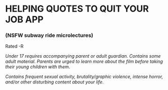 # HELPING QUOTES TO QUIT YOUR JOB APP 
### (NSFW subway ride microlectures)
Rated -R

*Under 17 requires accompanying parent or adult guardian. Contains some adult material. Parents are urged to learn more about the film before taking their young children with them*.

*Contains frequent sexual activity, brutality/graphic violence, intense horror, and/or other disturbing content about your life*.
